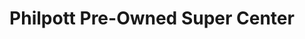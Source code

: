 ---
title: "Philpott Pre-Owned Super Center"
url: /nederland/philpott-pre-owned-super-center/
shop: car
---